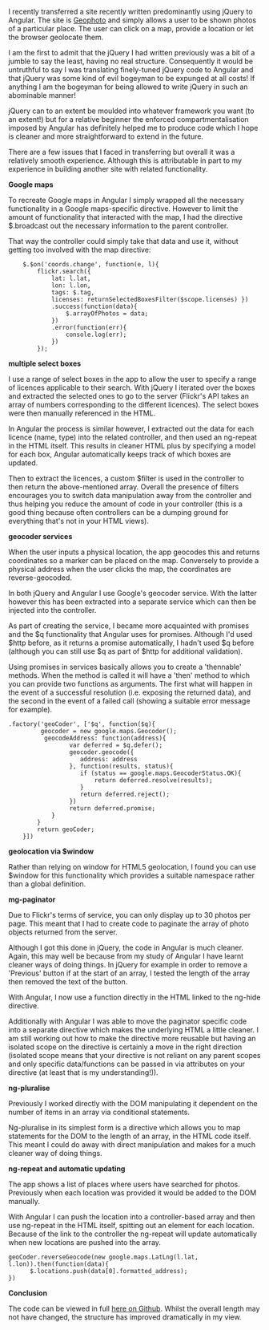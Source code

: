 
I recently transferred a site recently written predominantly using jQuery to Angular. The site is [Geophoto](http://geophoto.grabeh.net) and simply allows a user to be shown photos of a particular place. The user can click on a map, provide a location or let the browser geolocate them.

I am the first to admit that the jQuery I had written previously was a bit of a jumble to say the least, having no real structure. Consequently it would be untruthful to say I was translating finely-tuned jQuery code to Angular and that jQuery was some kind of evil bogeyman to be expunged at all costs! If anything I am the bogeyman for being allowed to write jQuery in such an abominable manner!

jQuery can to an extent be moulded into whatever framework you want (to an extent!) but for a relative beginner the enforced compartmentalisation imposed by Angular has definitely helped me to produce code which I hope is cleaner and more straightforward to extend in the future.

There are a few issues that I faced in transferring but overall it was a relatively smooth experience. Although this is attributable in part to my experience in building another site with related functionality.

**Google maps**

To recreate Google maps in Angular I simply wrapped all the necessary functionality in a Google maps-specific directive. However to limit the amount of functionality that interacted with the map, I had the directive $.broadcast out the necessary information to the parent controller.

That way the controller could simply take that data and use it, without getting too involved with the map directive:

        $.$on('coords.change', function(e, l){     
            flickr.search({ 
                lat: l.lat, 
                lon: l.lon, 
                tags: $.tag, 
                licenses: returnSelectedBoxesFilter($scope.licenses) })
                .success(function(data){
                    $.arrayOfPhotos = data;
                })
                .error(function(err){
                    console.log(err);
                })
            });

**multiple select boxes**

I use a range of select boxes in the app to allow the user to specify a range of licences applicable to their search. With jQuery I iterated over the boxes and extracted the selected ones to go to the server (Flickr's API takes an array of numbers corresponding to the different licences). The select boxes were then manually referenced in the HTML.

In Angular the process is similar however, I extracted out the data for each licence (name, type) into the related controller, and then used an ng-repeat in the HTML itself. This results in cleaner HTML plus by specifying a model for each box, Angular automatically keeps track of which boxes are updated.

Then to extract the licences, a custom $filter is used in the controller to then return the above-mentioned array. Overall the presence of filters encourages you to switch data manipulation away from the controller and thus helping you reduce the amount of code in your controller (this is a good thing because often controllers can be a dumping ground for everything that's not in your HTML views).

**geocoder services**

When the user inputs a physical location, the app geocodes this and returns coordinates so a marker can be placed on the map. Conversely to provide a physical address when the user clicks the map, the coordinates are reverse-geocoded.

In both jQuery and Angular I use Google's geocoder service. With the latter however this has been extracted into a separate service which can then be injected into the controller.

As part of creating the service, I became more acquainted with promises and the $q functionality that Angular uses for promises. Although I'd used $http before, as it returns a promise automatically, I hadn't used $q before (although you can still use $q as part of $http for additional validation).

Using promises in services basically allows you to create a 'thennable' methods. When the method is called it will have a 'then' method to which you can provide two functions as arguments. The first what will happen in the event of a successful resolution (i.e. exposing the returned data), and the second in the event of a failed call (showing a suitable error message for example).

    .factory('geoCoder', ['$q', function($q){
             geocoder = new google.maps.Geocoder();
              geocodeAddress: function(address){
                     var deferred = $q.defer();
                     geocoder.geocode({
                        address: address
                     }, function(results, status){
                        if (status == google.maps.GeocoderStatus.OK){
                            return deferred.resolve(results);
                        }
                        return deferred.reject();
                     })
                     return deferred.promise;
                }
            }
            return geoCoder;
        }])

**geolocation via $window**

Rather than relying on window for HTML5 geolocation, I found you can use $window for this functionality which provides a suitable namespace rather than a global definition.

**mg-paginator**

Due to Flickr's terms of service, you can only display up to 30 photos per page. This meant that I had to create code to paginate the array of photo objects returned from the server.

Although I got this done in jQuery, the code in Angular is much cleaner. Again, this may well be because from my study of Angular I have learnt cleaner ways of doing things. In jQuery for example in order to remove a 'Previous' button if at the start of an array, I tested the length of the array then removed the text of the button.

With Angular, I now use a function directly in the HTML linked to the ng-hide directive.

Additionally with Angular I was able to move the paginator specific code into a separate directive which makes the underlying HTML a little cleaner. I am still working out how to make the directive more reusable but having an isolated scope on the directive is certainly a move in the right direction (isolated scope means that your directive is not reliant on any parent scopes and only specific data/functions can be passed in via attributes on your directive (at least that is my understanding!)).

**ng-pluralise**

Previously I worked directly with the DOM manipulating it dependent on the number of items in an array via conditional statements.

Ng-pluralise in its simplest form is a directive which allows you to map statements for the DOM to the length of an array, in the HTML code itself. This meant I could do away with direct manipulation and makes for a much cleaner way of doing things.

**ng-repeat and automatic updating**

The app shows a list of places where users have searched for photos. Previously when each location was provided it would be added to the DOM manually.

With Angular I can push the location into a controller-based array and then use ng-repeat in the HTML itself, spitting out an element for each location. Because of the link to the controller the ng-repeat will update automatically when new locations are pushed into the array.

    geoCoder.reverseGeocode(new google.maps.LatLng(l.lat, l.lon)).then(function(data){
          $.locations.push(data[0].formatted_address);
    })

**Conclusion**

The code can be viewed in full [here on Github](https://github.com/grabbeh/geophoto). Whilst the overall length may not have changed, the structure has improved dramatically in my view.

